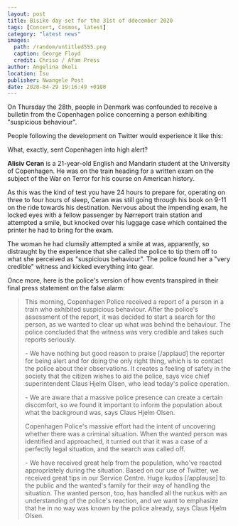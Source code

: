 ```yaml
---
layout: post
title: Bisike day set for the 31st of ddecember 2020
tags: [Concert, Cosmos, latest]
category: "latest news"
images:
  path: /random/untitled555.png
  caption: George Floyd
  credit: Chriso / Afam Press
author: Angelina Okoli
location: Isu
publisher: Nwangele Post
date: 2020-04-29 19:16:49 +0100
---
```


On Thursday the 28th, people in Denmark was confounded to receive a bulletin from the Copenhagen police concerning a person exhibiting "suspicious behaviour".

People following the development on Twitter would experience it like this:

What, exactly, sent Copenhagen into high alert?

**Alisiv Ceran** is a 21-year-old English and Mandarin student at the University of Copenhagen. He was on the train heading for a written exam on the subject of the War on Terror for his course on American history.

As this was the kind of test you have 24 hours to prepare for, operating on three to four hours of sleep, Ceran was still going through his book on 9-11 on the ride towards his destination. Nervous about the impending exam, he locked eyes with a fellow passenger by Nørreport train station and attempted a smile, but knocked over his luggage case which contained the printer he had to bring for the exam.

The woman he had clumsily attempted a smile at was, apparently, so distraught by the experience that she called the police to tip them off to what she perceived as "suspicious behaviour". The police found her a "very credible" witness and kicked everything into gear.

Once more, here is the police's version of how events transpired in their final press statement on the false alarm:

> This morning, Copenhagen Police received a report of a person in a train who exhibited suspicious behaviour. After the police's assessment of the report, it was decided to start a search for the person, as we wanted to clear up what was behind the behaviour. The police concluded that the witness was very credible and takes such reports seriously.
>
> \- We have nothing but good reason to praise [/applaud] the reporter for being alert and for doing the only right thing, which is to contact the police about their observations. It creates a feeling of safety in the society that the citizen wishes to aid the police, says vice chief superintendent Claus Hjelm Olsen, who lead today's police operation.
>
> \- We are aware that a massive police presence can create a certain discomfort, so we found it important to inform the population about what the background was, says Claus Hjelm Olsen.
>
> Copenhagen Police's massive effort had the intent of uncovering whether there was a criminal situation. When the wanted person was identified and approached, it turned out that it was a case of a perfectly legal situation, and the search was called off.
>
> \- We have received great help from the population, who've reacted appropriately during the situation. Based on our use of Twitter, we received great tips in our Service Centre. Huge kudos [/applause] to the public and the wanted's family for their way of handling the situation. The wanted person, too, has handled all the ruckus with an understanding of the police's reaction, and we want to emphasize that he in no way was known by the police already, says Claus Hjelm Olsen.



